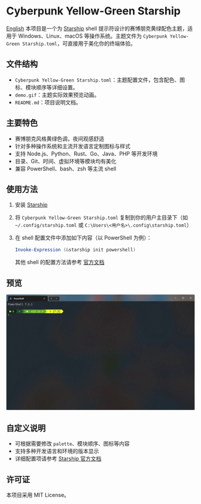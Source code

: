 # Cyberpunk Yellow-Green Starship 

[English](README.md)
本项目是一个为 [Starship](https://starship.rs/) shell 提示符设计的赛博朋克黄绿配色主题，适用于 Windows、Linux、macOS 等操作系统。主题文件为 `Cyberpunk Yellow-Green Starship.toml`，可直接用于美化你的终端体验。

## 文件结构

- `Cyberpunk Yellow-Green Starship.toml`：主题配置文件，包含配色、图标、模块顺序等详细设置。
- `demo.gif`：主题实际效果预览动画。
- `README.md`：项目说明文档。

## 主要特色

- 赛博朋克风格黄绿色调，夜间观感舒适
- 针对多种操作系统和主流开发语言定制图标与样式
- 支持 Node.js、Python、Rust、Go、Java、PHP 等开发环境
- 目录、Git、时间、虚拟环境等模块均有美化
- 兼容 PowerShell、bash、zsh 等主流 shell

## 使用方法

1. 安装 [Starship](https://starship.rs/guide/#%E5%AE%89%E8%A3%85)
2. 将 `Cyberpunk Yellow-Green Starship.toml` 复制到你的用户主目录下（如 `~/.config/starship.toml` 或 `C:\Users\<用户名>\.config\starship.toml`）
3. 在 shell 配置文件中添加如下内容（以 PowerShell 为例）：

   ```powershell
   Invoke-Expression (&starship init powershell)
   ```

   其他 shell 的配置方法请参考 [官方文档](https://starship.rs/guide/#%E5%90%AF%E7%94%A8-starship)

## 预览

![示例效果图](demo.gif)

## 自定义说明

- 可根据需要修改 `palette`、模块顺序、图标等内容
- 支持多种开发语言和环境的版本显示
- 详细配置项请参考 [Starship 官方文档](https://starship.rs/config/)

## 许可证

本项目采用 MIT License。